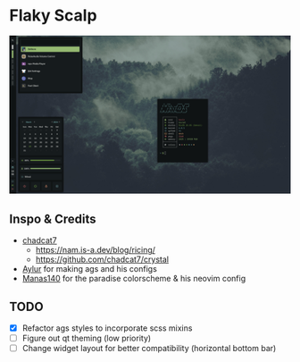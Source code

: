 # Flaky Scalp

![screenshot](screenshots/sc.png)

## Inspo & Credits

- [chadcat7](https://github.com/chadcat7)
  - https://nam.is-a.dev/blog/ricing/
  - https://github.com/chadcat7/crystal
- [Aylur](https://github.com/Aylur) for making ags and his configs
- [Manas140](https://github.com/Manas140) for the paradise colorscheme & his neovim config

## TODO

- [x] Refactor ags styles to incorporate scss mixins
- [ ] Figure out qt theming (low priority)
- [ ] Change widget layout for better compatibility (horizontal bottom bar)

